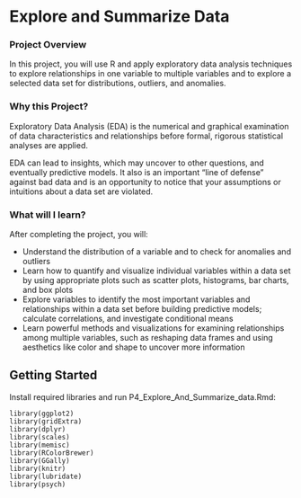 # Explore and Summarize Data

### Project Overview
In this project, you will use R and apply exploratory data analysis techniques to explore relationships in one variable to multiple variables and to explore a selected data set for distributions, outliers, and anomalies.

### Why this Project?
Exploratory Data Analysis (EDA) is the numerical and graphical examination of data characteristics and relationships before formal, rigorous statistical analyses are applied.

EDA can lead to insights, which may uncover to other questions, and eventually predictive models. It also is an important “line of defense” against bad data and is an opportunity to notice that your assumptions or intuitions about a data set are violated.

### What will I learn?
After completing the project, you will:
* Understand the distribution of a variable and to check for anomalies and outliers
* Learn how to quantify and visualize individual variables within a data set by using appropriate plots such as scatter plots, histograms, bar charts, and box plots
* Explore variables to identify the most important variables and relationships within a data set before building predictive models; calculate correlations, and investigate conditional means
* Learn powerful methods and visualizations for examining relationships among multiple variables, such as reshaping data frames and using aesthetics like color and shape to uncover more information

## Getting Started
Install required libraries and run P4_Explore_And_Summarize_data.Rmd:  
```
library(ggplot2)
library(gridExtra)
library(dplyr)
library(scales)
library(memisc)
library(RColorBrewer)
library(GGally)
library(knitr)
library(lubridate)
library(psych)
```
